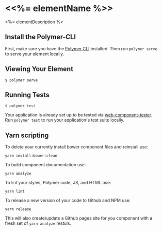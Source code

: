 # \<<%= elementName %>\>

<%= elementDescription %>

## Install the Polymer-CLI

First, make sure you have the [Polymer CLI](https://www.npmjs.com/package/polymer-cli) installed. Then run `polymer serve` to serve your element locally.

## Viewing Your Element

```
$ polymer serve
```

## Running Tests

```
$ polymer test
```

Your application is already set up to be tested via [web-component-tester](https://github.com/Polymer/web-component-tester). Run `polymer test` to run your application's test suite locally.

## Yarn scripting

To delete your currently install bower component files and reinstall use:
```
yarn install:bower:clean
```

To build component documentation use:
```
yarn analyze
```

To lint your styles, Polymer code, JS, and HTML use:
```
yarn lint
```

To release a new version of your code to Github and NPM use:
```
yarn release
```
This will also create/update a Github pages site for you component with a fresh set of `yarn analyze` restuls.
